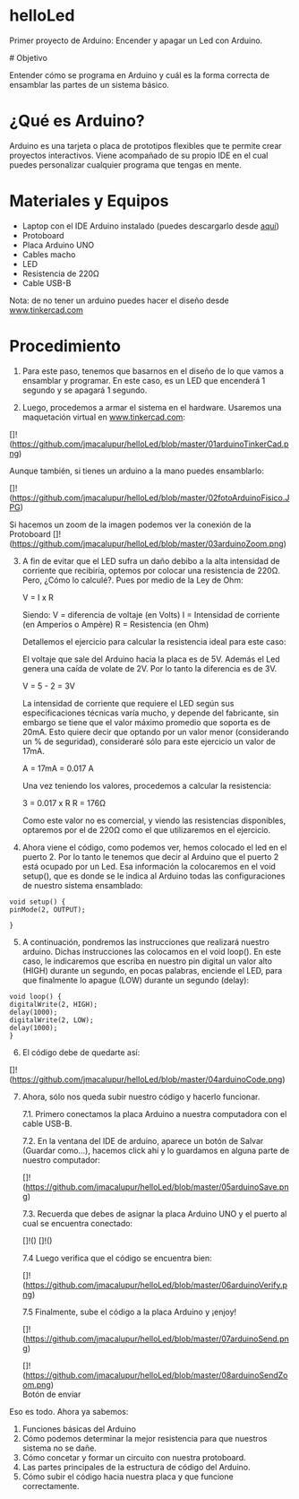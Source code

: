 # helloLed
Primer proyecto de Arduino: Encender y apagar un Led con Arduino.


# Objetivo 

Entender cómo se programa en Arduino y cuál es la forma correcta de ensamblar las partes de un sistema básico.


# ¿Qué es Arduino?

Arduino es una tarjeta o placa de prototipos flexibles que te permite crear proyectos interactivos. Viene acompañado de su propio IDE en el cual puedes personalizar cualquier programa que tengas en mente. 


# Materiales y Equipos

 - Laptop con el IDE Arduino instalado (puedes descargarlo desde [aquí](https://www.arduino.cc/en/Main/Software))
 - Protoboard 
 - Placa Arduino UNO
 - Cables macho
 - LED
 - Resistencia de 220Ω
 - Cable USB-B

 Nota: de no tener un arduino puedes hacer el diseño desde www.tinkercad.com

# Procedimiento

1. Para este paso, tenemos que basarnos en el diseño de lo que vamos a ensamblar y programar. En este caso, es un LED que encenderá 1 segundo y se apagará 1 segundo. 

2. Luego, procedemos a armar el sistema en el hardware. Usaremos una maquetación virtual en www.tinkercad.com:

[]!(https://github.com/jmacalupur/helloLed/blob/master/01arduinoTinkerCad.png)

Aunque también, si tienes un arduino a la mano puedes ensamblarlo:

[]!(https://github.com/jmacalupur/helloLed/blob/master/02fotoArduinoFisico.JPG)

Si hacemos un zoom de la imagen podemos ver la conexión de la Protoboard
[]!(https://github.com/jmacalupur/helloLed/blob/master/03arduinoZoom.png)


3. A fin de evitar que el LED sufra un daño debibo a la alta intensidad de corriente que recibiría, optemos por colocar una resistencia de 220Ω. Pero, ¿Cómo lo calculé?. Pues por medio de la Ley de Ohm:

	V = I x R

	Siendo:
	V = diferencia de voltaje (en Volts)
	I = Intensidad de corriente (en Amperios o Ampère)
	R = Resistencia (en Ohm)

	Detallemos el ejercicio para calcular la resistencia ideal para este caso:

	El voltaje que sale del Arduino hacia la placa es de 5V. Además el Led genera una caída de volate de  2V. Por lo tanto la diferencia es de 3V.

	V = 5 - 2 = 3V

	La intensidad de corriente que requiere el LED según sus especificaciones técnicas varía mucho, y depende del fabricante, sin embargo se tiene que el valor máximo promedio que soporta es de 20mA. Esto quiere decir que optando por un valor menor (considerando un % de seguridad), consideraré sólo para este ejercicio un valor de 17mA.  

	A = 17mA = 0.017 A

	Una vez teniendo los valores, procedemos a calcular la resistencia:

	3 = 0.017 x R
	R = 176Ω

	Como este valor no es comercial, y viendo las resistencias disponibles, optaremos por el de 220Ω como el que utilizaremos en el ejercicio.


4. Ahora viene el código, como podemos ver, hemos colocado el led en el puerto 2. Por lo tanto le tenemos que decir al Arduino que el puerto 2 está ocupado por un Led. Esa información la colocaremos en el void setup(), que es donde se le indica al Arduino todas las configuraciones de nuestro sistema ensamblado:

```
void setup() {
pinMode(2, OUTPUT);

}
```

5. A continuación, pondremos las instrucciones que realizará nuestro arduino. Dichas instrucciones las colocamos en el void loop(). En este caso, le indicaremos que escriba en nuestro pin digital un valor alto (HIGH) durante un segundo, en pocas palabras, enciende el LED, para que finalmente lo apague (LOW) durante un segundo (delay):

```
void loop() {
digitalWrite(2, HIGH);
delay(1000);
digitalWrite(2, LOW);
delay(1000);
}
```

6. El código debe de quedarte así:

[]!(https://github.com/jmacalupur/helloLed/blob/master/04arduinoCode.png)

7. Ahora, sólo nos queda subir nuestro código y hacerlo funcionar. 

	7.1. Primero conectamos la placa Arduino a nuestra computadora con el cable USB-B. 

	7.2. En la ventana del IDE de arduino, aparece un botón de Salvar (Guardar como...), hacemos click ahí y lo guardamos en alguna parte de nuestro computador:

	[]!(https://github.com/jmacalupur/helloLed/blob/master/05arduinoSave.png)

	7.3. Recuerda que debes de asignar la placa Arduino UNO y el puerto al cual se encuentra conectado:

	[]!()
	[]!()

	7.4 Luego verifica que el código se encuentra bien:

	[]!(https://github.com/jmacalupur/helloLed/blob/master/06arduinoVerify.png)

	7.5 Finalmente, sube el código a la placa Arduino y ¡enjoy!

	[]!(https://github.com/jmacalupur/helloLed/blob/master/07arduinoSend.png)

	[]!(https://github.com/jmacalupur/helloLed/blob/master/08arduinoSendZoom.png)	
	Botón de enviar

Eso es todo. Ahora ya sabemos:

1. Funciones básicas del Arduino
2. Cómo podemos determinar la mejor resistencia para que nuestros sistema no se dañe.
3. Cómo concetar y formar un circuito con nuestra protoboard.
4. Las partes principales de la estructura de código del Arduino. 
5. Cómo subir el código hacia nuestra placa y que funcione correctamente.


 




